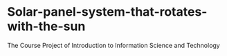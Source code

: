 # Solar-panel-system-that-rotates-with-the-sun
The Course Project of Introduction to Information Science and Technology
